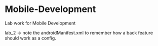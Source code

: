 # Mobile-Development
Lab work for Mobile Development


lab_2 -> note the androidManifest.xml to remember how a back feature should work as a config.
